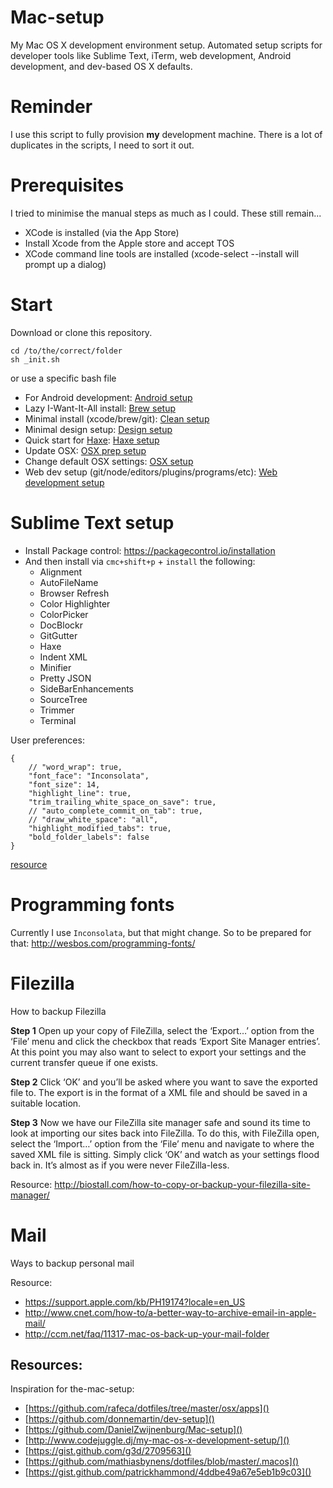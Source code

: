 # Mac-setup

My Mac OS X development environment setup. Automated setup scripts for developer tools like Sublime Text, iTerm, web development, Android development, and dev-based OS X defaults.


# Reminder
I use this script to fully provision **my** development machine.
There is a lot of duplicates in the scripts, I need to sort it out.


# Prerequisites

I tried to minimise the manual steps as much as I could. These still remain...

- XCode is installed (via the App Store)
- Install Xcode from the Apple store and accept TOS
- XCode command line tools are installed (xcode-select --install will prompt up a dialog)


# Start

Download or clone this repository.

```
cd /to/the/correct/folder
sh _init.sh
```

or use a specific bash file

- For Android development: [Android setup](https://github.com/MatthijsKamstra/Mac-setup/blob/master/android.sh)
- Lazy I-Want-It-All install: [Brew setup](https://github.com/MatthijsKamstra/Mac-setup/blob/master/brew.sh)
- Minimal install (xcode/brew/git): [Clean setup](https://github.com/MatthijsKamstra/Mac-setup/blob/master/clean.sh)
- Minimal design setup: [Design setup](https://github.com/MatthijsKamstra/Mac-setup/blob/master/design.sh)
- Quick start for [Haxe](http://haxe.org): [Haxe setup](https://github.com/MatthijsKamstra/Mac-setup/blob/master/haxe.sh)
- Update OSX: [OSX prep setup](https://github.com/MatthijsKamstra/Mac-setup/blob/master/osxprep.sh)
- Change default OSX settings: [OSX setup](https://github.com/MatthijsKamstra/Mac-setup/blob/master/osx.sh)
- Web dev setup (git/node/editors/plugins/programs/etc): [Web development setup](https://github.com/MatthijsKamstra/Mac-setup/blob/master/web.sh)


# Sublime Text setup

- Install Package control: <https://packagecontrol.io/installation>
- And then install via `cmc+shift+p` + `install` the following:
	- Alignment
	- AutoFileName
	- Browser Refresh
	- Color Highlighter
	- ColorPicker
	- DocBlockr
	- GitGutter
	- Haxe
	- Indent XML
	- Minifier
	- Pretty JSON
	- SideBarEnhancements
	- SourceTree
	- Trimmer
	- Terminal

User preferences:



```
{
	// "word_wrap": true,
	"font_face": "Inconsolata",
	"font_size": 14,
	"highlight_line": true,
	"trim_trailing_white_space_on_save": true,
	// "auto_complete_commit_on_tab": true,
	// "draw_white_space": "all",
	"highlight_modified_tabs": true,
	"bold_folder_labels": false
}

```

[resource](http://www.thenerdary.net/post/29338253893/my-sublime-text-2-config)


# Programming fonts

Currently I use `Inconsolata`, but that might change.
So to be prepared for that: <http://wesbos.com/programming-fonts/>


# Filezilla

How to backup Filezilla

**Step 1**
Open up your copy of FileZilla, select the ‘Export…’ option from the ‘File’ menu and click the checkbox that reads ‘Export Site Manager entries’. At this point you may also want to select to export your settings and the current transfer queue if one exists.

**Step 2**
Click ‘OK’ and you’ll be asked where you want to save the exported file to. The export is in the format of a XML file and should be saved in a suitable location.

**Step 3**
Now we have our FileZilla site manager safe and sound its time to look at importing our sites back into FileZilla. To do this, with FileZilla open, select the ‘Import…’ option from the ‘File’ menu and navigate to where the saved XML file is sitting. Simply click ‘OK’ and watch as your settings flood back in. It’s almost as if you were never FileZilla-less.

Resource: <http://biostall.com/how-to-copy-or-backup-your-filezilla-site-manager/>

# Mail

Ways to backup personal mail

Resource:

- <https://support.apple.com/kb/PH19174?locale=en_US>
- <http://www.cnet.com/how-to/a-better-way-to-archive-email-in-apple-mail/>
- <http://ccm.net/faq/11317-mac-os-back-up-your-mail-folder>

## Resources:

Inspiration for the-mac-setup:

- [https://github.com/rafeca/dotfiles/tree/master/osx/apps]()
- [https://github.com/donnemartin/dev-setup]()
- [https://github.com/DanielZwijnenburg/Mac-setup]()
- [http://www.codejuggle.dj/my-mac-os-x-development-setup/]()
- [https://gist.github.com/g3d/2709563]()
- [https://github.com/mathiasbynens/dotfiles/blob/master/.macos]()
- [https://gist.github.com/patrickhammond/4ddbe49a67e5eb1b9c03]()
